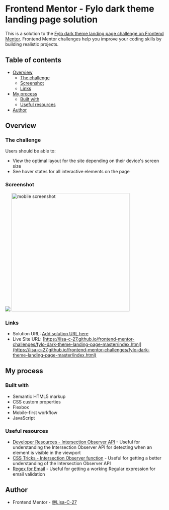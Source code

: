 # Frontend Mentor - Fylo dark theme landing page solution

This is a solution to the [Fylo dark theme landing page challenge on Frontend Mentor](https://www.frontendmentor.io/challenges/fylo-dark-theme-landing-page-5ca5f2d21e82137ec91a50fd). Frontend Mentor challenges help you improve your coding skills by building realistic projects. 

## Table of contents

- [Overview](#overview)
  - [The challenge](#the-challenge)
  - [Screenshot](#screenshot)
  - [Links](#links)
- [My process](#my-process)
  - [Built with](#built-with)
  - [Useful resources](#useful-resources)
- [Author](#author)

## Overview

### The challenge

Users should be able to:

- View the optimal layout for the site depending on their device's screen size
- See hover states for all interactive elements on the page

### Screenshot

![](./screenshot-1440.jpg)
<img src="./screenshot-375w.jpg" width="375" alt="mobile screenshot"/>

### Links

- Solution URL: [Add solution URL here](https://your-solution-url.com)
- Live Site URL: [https://lisa-c-27.github.io/frontend-mentor-challenges/fylo-dark-theme-landing-page-master/index.html](https://lisa-c-27.github.io/frontend-mentor-challenges/fylo-dark-theme-landing-page-master/index.html)

## My process

### Built with

- Semantic HTML5 markup
- CSS custom properties
- Flexbox
- Mobile-first workflow
- JavaScript


### Useful resources

- [Developer Resources - Intersection Observer API](https://developer.mozilla.org/en-US/docs/Web/API/Intersection_Observer_API) - Useful for understanding the Intersection Observer API for detecting when an element is visible in the viewport
- [CSS Tricks - Intersection Observer function](https://css-tricks.com/a-few-functional-uses-for-intersection-observer-to-know-when-an-element-is-in-view/) - Useful for getting a better understanding of the Intersection Observer API
- [Regex for Email](https://regexr.com/2rhq7) - Useful for getting a working Regular expression for email validation
 

## Author

- Frontend Mentor - [@Lisa-C-27](https://www.frontendmentor.io/profile/Lisa-C-27)